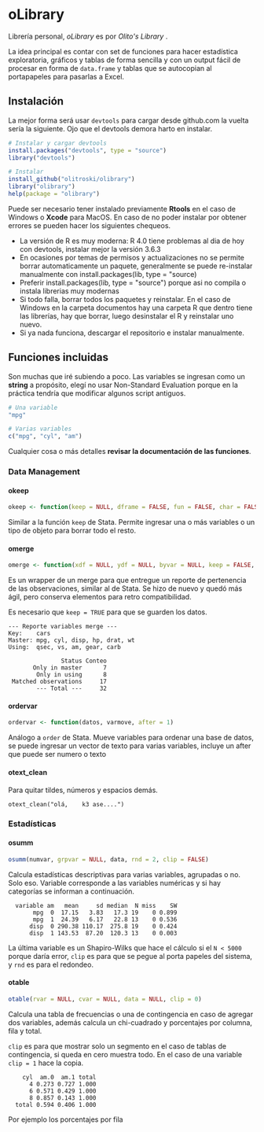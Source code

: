 # oLibrary
Librería personal, *oLibrary* es por *Olito's Library* .

La idea principal es contar con set de funciones para hacer estadística exploratoria, gráficos y tablas de forma sencilla y con un output fácil de procesar en forma de `data.frame` y tablas que se autocopian al portapapeles para pasarlas a Excel.

## Instalación

La mejor forma será usar `devtools` para cargar desde github.com la vuelta sería la siguiente. Ojo que el devtools demora harto en instalar.

```R
# Instalar y cargar devtools
install.packages("devtools", type = "source")
library("devtools")

# Instalar
install_github("olitroski/olibrary")
library("olibrary")
help(package = "olibrary")
```
Puede ser necesario tener instalado previamente **Rtools** en el caso de Windows o **Xcode** para MacOS. En caso de no poder instalar por obtener errores se pueden hacer los siguientes chequeos.

* La versión de R es muy moderna: R 4.0 tiene problemas al dia de hoy con devtools, instalar mejor la versión 3.6.3
* En ocasiones por temas de permisos y actualizaciones no se permite borrar automaticamente un paquete, generalmente se puede re-instalar manualmente con install.packages(lib, type = "source)
* Preferir install.packages(lib, type = "source") porque asi no compila o instala librerias muy modernas
* Si todo falla, borrar todos los paquetes y reinstalar. En el caso de Windows en la carpeta documentos hay una carpeta R que dentro tiene las librerías, hay que borrar, luego desinstalar el R y reinstalar uno nuevo.
* Si ya nada funciona, descargar el repositorio e instalar manualmente.

## Funciones incluidas

Son muchas que iré subiendo a poco. Las variables se ingresan como un **string** a propósito, elegí no usar Non-Standard Evaluation porque en la práctica tendría que modificar algunos script antiguos.

```R
# Una variable
"mpg"

# Varias variables
c("mpg", "cyl", "am")
```

Cualquier cosa o más detalles **revisar la documentación de las funciones**.

### Data Management

#### okeep

```R
okeep <- function(keep = NULL, dframe = FALSE, fun = FALSE, char = FALSE, num = FALSE)
```

Similar a la función `keep` de Stata. Permite ingresar una o más variables o un tipo de objeto para borrar todo el resto.

#### omerge

```R
omerge <- function(xdf = NULL, ydf = NULL, byvar = NULL, keep = FALSE, output = TRUE)
```

Es un wrapper de un merge para que entregue un reporte de pertenencia de las observaciones, similar al de Stata. Se hizo de nuevo y quedó más ágil, pero conserva elementos para retro compatibilidad.

Es necesario que `keep = TRUE` para que se guarden los datos.

```
--- Reporte variables merge --- 
Key:    cars
Master: mpg, cyl, disp, hp, drat, wt 
Using:  qsec, vs, am, gear, carb 

               Status Conteo
       Only in master      7
        Only in using      8
 Matched observations     17
        --- Total ---     32
```

#### ordervar

```R
ordervar <- function(datos, varmove, after = 1)
```

Análogo a `order` de Stata. Mueve variables para ordenar una base de datos, se puede ingresar un vector de texto para varias variables, incluye un after que puede ser numero o texto

#### otext_clean

Para quitar tildes, números y espacios demás.

```
otext_clean("olá,    k3 ase....")
```



### Estadísticas

#### osumm

```R
osumm(numvar, grpvar = NULL, data, rnd = 2, clip = FALSE)
```

Calcula estadísticas descriptivas para varias variables, agrupadas o no. Solo eso. Variable corresponde a las variables numéricas y si hay categorías se informan a continuación.

```
  variable am   mean     sd median  N miss    SW
       mpg  0  17.15   3.83   17.3 19    0 0.899
       mpg  1  24.39   6.17   22.8 13    0 0.536
      disp  0 290.38 110.17  275.8 19    0 0.424
      disp  1 143.53  87.20  120.3 13    0 0.003
```

La última variable es un Shapiro-Wilks que hace el cálculo si el `N < 5000` porque daría error, `clip` es para que se pegue al porta papeles del sistema, y `rnd` es para el redondeo.

#### otable

```R
otable(rvar = NULL, cvar = NULL, data = NULL, clip = 0)
```

Calcula una tabla de frecuencias o una de contingencia en caso de agregar dos variables, además calcula un chi-cuadrado y porcentajes por columna, fila y total.

`clip` es para que mostrar solo un segmento en el caso de tablas de contingencia, si queda en cero muestra todo. En el caso de una variable `clip = 1` hace la copia.

```
    cyl  am.0  am.1 total
      4 0.273 0.727 1.000
      6 0.571 0.429 1.000
      8 0.857 0.143 1.000
  total 0.594 0.406 1.000
```

Por ejemplo los porcentajes por fila